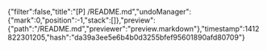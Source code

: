 {"filter":false,"title":"[P] /README.md","undoManager":{"mark":0,"position":-1,"stack":[]},"preview":{"path":"/README.md","previewer":"preview.markdown"},"timestamp":1412822301205,"hash":"da39a3ee5e6b4b0d3255bfef95601890afd80709"}